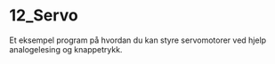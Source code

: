 # 12_Servo

Et eksempel program på hvordan du kan styre servomotorer ved hjelp analogelesing og knappetrykk. 
